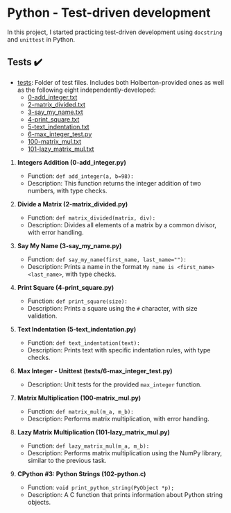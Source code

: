 # Python - Test-driven development

In this project, I started practicing test-driven development using `docstring`
and `unittest` in Python.

## Tests :heavy_check_mark:

* [tests](./tests): Folder of test files. Includes both Holberton-provided ones as well as the
following eight independently-developed:
  * [0-add_integer.txt](./tests/0-add_integer.txt)
  * [2-matrix_divided.txt](./tests/2-matrix_divided.txt)
  * [3-say_my_name.txt](./tests/3-say_my_name.txt)
  * [4-print_square.txt](./tests/4-print_square.txt)
  * [5-text_indentation.txt](./tests/text_indentation.txt)
  * [6-max_integer_test.py](./tests/6-max_integer_test.py)
  * [100-matrix_mul.txt](./tests/100-matrix_mul.txt)
  * [101-lazy_matrix_mul.txt](./tests/101-lazy_matrix_mul.txt)

1. **Integers Addition (0-add_integer.py)**
   - Function: `def add_integer(a, b=98):`
   - Description: This function returns the integer addition of two numbers, with type checks.

2. **Divide a Matrix (2-matrix_divided.py)**
   - Function: `def matrix_divided(matrix, div):`
   - Description: Divides all elements of a matrix by a common divisor, with error handling.

3. **Say My Name (3-say_my_name.py)**
   - Function: `def say_my_name(first_name, last_name=""):`
   - Description: Prints a name in the format `My name is <first_name> <last_name>`, with type checks.

4. **Print Square (4-print_square.py)**
   - Function: `def print_square(size):`
   - Description: Prints a square using the `#` character, with size validation.

5. **Text Indentation (5-text_indentation.py)**
   - Function: `def text_indentation(text):`
   - Description: Prints text with specific indentation rules, with type checks.

6. **Max Integer - Unittest (tests/6-max_integer_test.py)**
   - Description: Unit tests for the provided `max_integer` function.

7. **Matrix Multiplication (100-matrix_mul.py)**
   - Function: `def matrix_mul(m_a, m_b):`
   - Description: Performs matrix multiplication, with error handling.

8. **Lazy Matrix Multiplication (101-lazy_matrix_mul.py)**
   - Function: `def lazy_matrix_mul(m_a, m_b):`
   - Description: Performs matrix multiplication using the NumPy library, similar to the previous task.

9. **CPython #3: Python Strings (102-python.c)**
   - Function: `void print_python_string(PyObject *p);`
   - Description: A C function that prints information about Python string objects.
